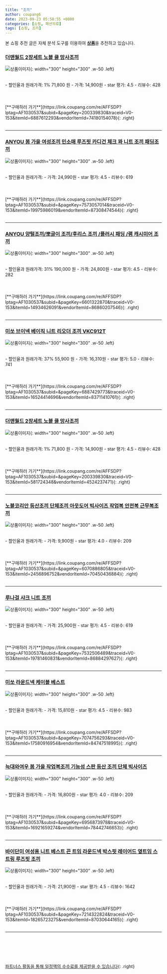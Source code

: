 ```yaml
---
title: "조끼"
author: coupang6
date: 2023-09-23 05:58:55 +0800
categories: [쇼핑, 패션의류]
tags: [쇼핑, 조끼]
---
```


본 쇼핑 추천 글은 자체 분석 도구를 이용하여 [**상품**](https://link.coupang.com/a/bao1ui)을 추천하고 있습니다.

### [더맨월드 2장세트 노블 쿨 망사조끼](https://link.coupang.com/re/AFFSDP?lptag=AF1030537&subid=&pageKey=200339830&traceid=V0-153&itemId=6887612293&vendorItemId=74180154078)

![상품이미지](https://thumbnail6.coupangcdn.com/thumbnails/remote/230x230ex/image/vendor_inventory/73ac/b917bb81a071dbd303d16e323a50b4af9f54bc2fad28511359a078a64532.jpg){: width="300" height="300" .w-50 .left}


<br>
- 할인율과 원래가격: 1%  71,800   원
- 가격: 14,900원
- star 평가: 4.5
- 리뷰수: 428
<br>
<br>
<br>
<br>
[**구매하러 가기**](https://link.coupang.com/re/AFFSDP?lptag=AF1030537&subid=&pageKey=200339830&traceid=V0-153&itemId=6887612293&vendorItemId=74180154078){: .right}
<br>
<br>

---

### [ANYOU 봄 가을 여성조끼 민소매 루즈핏 카디건 체크 꽈 니트 조끼 패딩조끼](https://link.coupang.com/re/AFFSDP?lptag=AF1030537&subid=&pageKey=7573057014&traceid=V0-153&itemId=19975986019&vendorItemId=87308474544)

![상품이미지](https://thumbnail9.coupangcdn.com/thumbnails/remote/230x230ex/image/vendor_inventory/983f/b977e8dad6835ab47620483a9b167ebbc3abdc42a54d3436cc2a6e016f22.jpg){: width="300" height="300" .w-50 .left}


<br>
- 할인율과 원래가격: 
- 가격: 24,990원
- star 평가: 4.5
- 리뷰수: 619
<br>
<br>
<br>
<br>
[**구매하러 가기**](https://link.coupang.com/re/AFFSDP?lptag=AF1030537&subid=&pageKey=7573057014&traceid=V0-153&itemId=19975986019&vendorItemId=87308474544){: .right}
<br>
<br>

---

### [ANYOU 양털조끼/뽀글이 조끼/후리스 조끼 /플러시 패딩 /램 캐시미어 조끼](https://link.coupang.com/re/AFFSDP?lptag=AF1030537&subid=&pageKey=6601322870&traceid=V0-153&itemId=14934626091&vendorItemId=86860207546)

![상품이미지](https://thumbnail9.coupangcdn.com/thumbnails/remote/230x230ex/image/vendor_inventory/fcc6/ff8096c64a5f7e6acb80bba505f5ff02dc7a9ac6af5d8d7a4f77d1723e0e.jpg){: width="300" height="300" .w-50 .left}


<br>
- 할인율과 원래가격: 31%  190,000   원
- 가격: 24,800원
- star 평가: 4.5
- 리뷰수: 282
<br>
<br>
<br>
<br>
[**구매하러 가기**](https://link.coupang.com/re/AFFSDP?lptag=AF1030537&subid=&pageKey=6601322870&traceid=V0-153&itemId=14934626091&vendorItemId=86860207546){: .right}
<br>
<br>

---

### [미쏘 브이넥 베이직 니트 리오더 조끼 VKC912T](https://link.coupang.com/re/AFFSDP?lptag=AF1030537&subid=&pageKey=6887429773&traceid=V0-153&itemId=16524414696&vendorItemId=83711410761)

![상품이미지](https://thumbnail8.coupangcdn.com/thumbnails/remote/230x230ex/image/rs_quotation_api/yrsmbwuy/a8739df613ae4607b11db1d03fc80826.jpg){: width="300" height="300" .w-50 .left}


<br>
- 할인율과 원래가격: 37%  55,900   원
- 가격: 16,310원
- star 평가: 5.0
- 리뷰수: 741
<br>
<br>
<br>
<br>
[**구매하러 가기**](https://link.coupang.com/re/AFFSDP?lptag=AF1030537&subid=&pageKey=6887429773&traceid=V0-153&itemId=16524414696&vendorItemId=83711410761){: .right}
<br>
<br>

---

### [더맨월드 2장세트 노블 쿨 망사조끼](https://link.coupang.com/re/AFFSDP?lptag=AF1030537&subid=&pageKey=200339830&traceid=V0-153&itemId=581724348&vendorItemId=4524237471)

![상품이미지](https://thumbnail6.coupangcdn.com/thumbnails/remote/230x230ex/image/vendor_inventory/73ac/b917bb81a071dbd303d16e323a50b4af9f54bc2fad28511359a078a64532.jpg){: width="300" height="300" .w-50 .left}


<br>
- 할인율과 원래가격: 1%  71,800   원
- 가격: 14,900원
- star 평가: 4.5
- 리뷰수: 428
<br>
<br>
<br>
<br>
[**구매하러 가기**](https://link.coupang.com/re/AFFSDP?lptag=AF1030537&subid=&pageKey=200339830&traceid=V0-153&itemId=581724348&vendorItemId=4524237471){: .right}
<br>
<br>

---

### [노블코리안 등산조끼 단체조끼 아웃도어 빅사이즈 작업복 안전복 근무복조끼](https://link.coupang.com/re/AFFSDP?lptag=AF1030537&subid=&pageKey=6070886805&traceid=V0-153&itemId=2456896752&vendorItemId=70450436884)

![상품이미지](https://thumbnail9.coupangcdn.com/thumbnails/remote/230x230ex/image/vendor_inventory/91b7/1290655dc935adcfc54a64181d608bd49bc9b6d1e1549bbeaaed43896a6d.jpg){: width="300" height="300" .w-50 .left}


<br>
- 할인율과 원래가격: 
- 가격: 9,900원
- star 평가: 4.0
- 리뷰수: 209
<br>
<br>
<br>
<br>
[**구매하러 가기**](https://link.coupang.com/re/AFFSDP?lptag=AF1030537&subid=&pageKey=6070886805&traceid=V0-153&itemId=2456896752&vendorItemId=70450436884){: .right}
<br>
<br>

---

### [루나걸 샤크 니트 조끼](https://link.coupang.com/re/AFFSDP?lptag=AF1030537&subid=&pageKey=7532506489&traceid=V0-153&itemId=19781460831&vendorItemId=86884297627)

![상품이미지](https://thumbnail10.coupangcdn.com/thumbnails/remote/230x230ex/image/rs_quotation_api/pm9hprrn/5145f08634964d10800f0b4488caa68d.jpg){: width="300" height="300" .w-50 .left}


<br>
- 할인율과 원래가격: 
- 가격: 25,900원
- star 평가: 4.5
- 리뷰수: 619
<br>
<br>
<br>
<br>
[**구매하러 가기**](https://link.coupang.com/re/AFFSDP?lptag=AF1030537&subid=&pageKey=7532506489&traceid=V0-153&itemId=19781460831&vendorItemId=86884297627){: .right}
<br>
<br>

---

### [미쏘 라운드넥 케이블 베스트](https://link.coupang.com/re/AFFSDP?lptag=AF1030537&subid=&pageKey=7074756293&traceid=V0-153&itemId=17580916954&vendorItemId=84747518995)

![상품이미지](https://thumbnail8.coupangcdn.com/thumbnails/remote/230x230ex/image/rs_quotation_api/myw22rgv/064cbf490dfa4b71a7914405a7b63e68.jpg){: width="300" height="300" .w-50 .left}


<br>
- 할인율과 원래가격: 
- 가격: 15,810원
- star 평가: 4.5
- 리뷰수: 983
<br>
<br>
<br>
<br>
[**구매하러 가기**](https://link.coupang.com/re/AFFSDP?lptag=AF1030537&subid=&pageKey=7074756293&traceid=V0-153&itemId=17580916954&vendorItemId=84747518995){: .right}
<br>
<br>

---

### [늑대와여우 봄 가을 작업복조끼 기능성 스판 등산 조끼 단체 빅사이즈](https://link.coupang.com/re/AFFSDP?lptag=AF1030537&subid=&pageKey=6956873978&traceid=V0-153&itemId=16921659274&vendorItemId=78442746653)

![상품이미지](https://thumbnail10.coupangcdn.com/thumbnails/remote/230x230ex/image/vendor_inventory/b65b/8b2f6ecbc402735b209666b91af10d9af0f13c086c358d5bb20d11d46b3d.jpg){: width="300" height="300" .w-50 .left}


<br>
- 할인율과 원래가격: 
- 가격: 16,800원
- star 평가: 4.0
- 리뷰수: 209
<br>
<br>
<br>
<br>
[**구매하러 가기**](https://link.coupang.com/re/AFFSDP?lptag=AF1030537&subid=&pageKey=6956873978&traceid=V0-153&itemId=16921659274&vendorItemId=78442746653){: .right}
<br>
<br>

---

### [바이단미 여성용 니트 베스트 끈 트임 라운드넥 박스핏 레이어드 옆트임 스트링 루즈핏 조끼](https://link.coupang.com/re/AFFSDP?lptag=AF1030537&subid=&pageKey=7214322824&traceid=V0-153&itemId=18265723275&vendorItemId=87030644165)

![상품이미지](https://thumbnail6.coupangcdn.com/thumbnails/remote/230x230ex/image/vendor_inventory/fd04/347054ed1ffc264d3d805c723ad010c1f9b96377c0c2238b78649eaa117f.jpg){: width="300" height="300" .w-50 .left}


<br>
- 할인율과 원래가격: 
- 가격: 21,900원
- star 평가: 4.5
- 리뷰수: 1642
<br>
<br>
<br>
<br>
[**구매하러 가기**](https://link.coupang.com/re/AFFSDP?lptag=AF1030537&subid=&pageKey=7214322824&traceid=V0-153&itemId=18265723275&vendorItemId=87030644165){: .right}
<br>
<br>

---
<br><br><br><br><br> [파트너스 활동을 통해 일정액의 수수료를 제공받을 수 있습니다](https://link.coupang.com/a/bao1ui){: .right}
